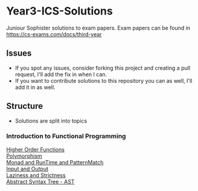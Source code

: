 # Year3-ICS-Solutions

Juniour Sophister solutions to exam papers.
Exam papers can be found in https://cs-exams.com/docs/third-year 

## Issues
* If you spot any issues, consider forking this project and creating a pull request,
  I'll add the fix in when I can. 
* If you want to contribute solutions to this repository you can as well, I'll add it
  in as well. 

## Structure

* Solutions are split into topics

### Introduction to Functional Programming

[Higher Order Functions](./Functional-Programming/HOF)  
[Polymorphism](./Functional-Programming/Polymorphism)  
[Monad and RunTime and PatternMatch](./Functional-Programming/Monad+RunTime+PatternMatch)  
[Input and Output](./Functional-Programming/IO)  
[Laziness and Strictness](./Functional-Programming/Lazy-Strict)  
[Abstract Syntax Tree - AST](./Functional-Programming/AST)  
